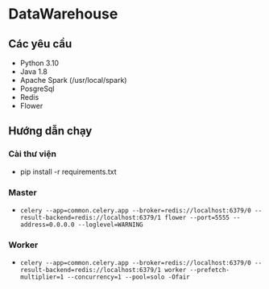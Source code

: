# DataWarehouse
## Các yêu cầu
- Python 3.10
- Java 1.8
- Apache Spark (/usr/local/spark)
- PosgreSql
- Redis
- Flower

## Hướng dẫn chạy
### Cài thư viện
- pip install -r requirements.txt
### Master
- ``celery --app=common.celery.app --broker=redis://localhost:6379/0 --result-backend=redis://localhost:6379/1 flower --port=5555 --address=0.0.0.0 --loglevel=WARNING``
### Worker
- ``celery --app=common.celery.app --broker=redis://localhost:6379/0 --result-backend=redis://localhost:6379/1 worker --prefetch-multiplier=1 --concurrency=1 --pool=solo -Ofair``